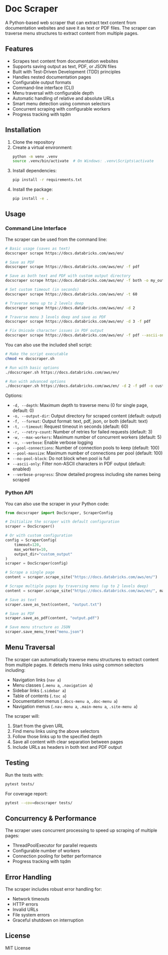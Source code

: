 # Doc Scraper

A Python-based web scraper that can extract text content from documentation websites and save it as text or PDF files. The scraper can traverse menu structures to extract content from multiple pages.

## Features

- Scrapes text content from documentation websites
- Supports saving output as text, PDF, or JSON files
- Built with Test-Driven Development (TDD) principles
- Handles nested documentation pages
- Configurable output formats
- Command-line interface (CLI)
- Menu traversal with configurable depth
- Automatic handling of relative and absolute URLs
- Smart menu detection using common selectors
- Concurrent scraping with configurable workers
- Progress tracking with tqdm

## Installation

1. Clone the repository
2. Create a virtual environment:
   ```bash
   python -m venv .venv
   source .venv/bin/activate  # On Windows: .venv\Scripts\activate
   ```
3. Install dependencies:
   ```bash
   pip install -r requirements.txt
   ```
4. Install the package:
   ```bash
   pip install -e .
   ```

## Usage

### Command Line Interface

The scraper can be used from the command line:

```bash
# Basic usage (saves as text)
docscraper scrape https://docs.databricks.com/aws/en/

# Save as PDF
docscraper scrape https://docs.databricks.com/aws/en/ -f pdf

# Save as both text and PDF with custom output directory
docscraper scrape https://docs.databricks.com/aws/en/ -f both -o my_output

# Set custom timeout (in seconds)
docscraper scrape https://docs.databricks.com/aws/en/ -t 60

# Traverse menu up to 2 levels deep
docscraper scrape https://docs.databricks.com/aws/en/ -d 2

# Traverse menu 3 levels deep and save as PDF
docscraper scrape https://docs.databricks.com/aws/en/ -d 3 -f pdf

# Fix Unicode character issues in PDF output
docscraper scrape https://docs.databricks.com/aws/en/ -f pdf --ascii-only
```

You can also use the included shell script:

```bash
# Make the script executable
chmod +x docscraper.sh

# Run with basic options
./docscraper.sh https://docs.databricks.com/aws/en/

# Run with advanced options
./docscraper.sh https://docs.databricks.com/aws/en/ -d 2 -f pdf -o custom_output
```

Options:

- `-d, --depth`: Maximum depth to traverse menu (0 for single page, default: 0)
- `-o, --output-dir`: Output directory for scraped content (default: output)
- `-f, --format`: Output format: text, pdf, json, or both (default: text)
- `-t, --timeout`: Request timeout in seconds (default: 60)
- `-r, --retry-count`: Number of retries for failed requests (default: 3)
- `-w, --max-workers`: Maximum number of concurrent workers (default: 5)
- `-v, --verbose`: Enable verbose logging
- `--pool-connections`: Number of connection pools to keep (default: 100)
- `--pool-maxsize`: Maximum number of connections per pool (default: 100)
- `--no-pool-block`: Do not block when pool is full
- `--ascii-only`: Filter non-ASCII characters in PDF output (default: enabled)
- `--verbose-progress`: Show detailed progress including site names being scraped

### Python API

You can also use the scraper in your Python code:

```python
from docscraper import DocScraper, ScraperConfig

# Initialize the scraper with default configuration
scraper = DocScraper()

# Or with custom configuration
config = ScraperConfig(
    timeout=120,
    max_workers=10,
    output_dir="custom_output"
)
scraper = DocScraper(config)

# Scrape a single page
content = scraper.scrape_site("https://docs.databricks.com/aws/en/")

# Scrape multiple pages by traversing menu (up to 2 levels deep)
content = scraper.scrape_site("https://docs.databricks.com/aws/en/", max_depth=2)

# Save as text
scraper.save_as_text(content, "output.txt")

# Save as PDF
scraper.save_as_pdf(content, "output.pdf")

# Save menu structure as JSON
scraper.save_menu_tree("menu.json")
```

## Menu Traversal

The scraper can automatically traverse menu structures to extract content from multiple pages. It detects menu links using common selectors including:

- Navigation links (`nav a`)
- Menu classes (`.menu a`, `.navigation a`)
- Sidebar links (`.sidebar a`)
- Table of contents (`.toc a`)
- Documentation menus (`.docs-menu a`, `.doc-menu a`)
- Navigation menus (`.nav-menu a`, `.main-menu a`, `.site-menu a`)

The scraper will:

1. Start from the given URL
2. Find menu links using the above selectors
3. Follow those links up to the specified depth
4. Save all content with clear separation between pages
5. Include URLs as headers in both text and PDF output

## Testing

Run the tests with:

```bash
pytest tests/
```

For coverage report:

```bash
pytest --cov=docscraper tests/
```

## Concurrency & Performance

The scraper uses concurrent processing to speed up scraping of multiple pages:

- ThreadPoolExecutor for parallel requests
- Configurable number of workers
- Connection pooling for better performance
- Progress tracking with tqdm

## Error Handling

The scraper includes robust error handling for:

- Network timeouts
- HTTP errors
- Invalid URLs
- File system errors
- Graceful shutdown on interruption

## License

MIT License
